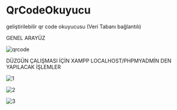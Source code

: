 # QrCodeOkuyucu
geliştirilebilir qr code okuyucusu (Veri Tabanı bağlantılı)

GENEL ARAYÜZ

![qrcode](https://github.com/NurhatACAR/QrCodeOkuyucu/assets/108888773/c5475420-6daf-4856-bc28-0914eacf1c4d)


DÜZGÜN ÇALIŞMASI İÇİN XAMPP LOCALHOST/PHPMYADMİN DEN YAPILACAK İŞLEMLER


![1](https://github.com/NurhatACAR/QrCodeOkuyucu/assets/108888773/92537430-6717-4934-b3bd-754a644f48b2)

![2](https://github.com/NurhatACAR/QrCodeOkuyucu/assets/108888773/30d8ae8b-c803-4f7a-b873-17a28485ce92)

![3](https://github.com/NurhatACAR/QrCodeOkuyucu/assets/108888773/72351468-7005-4424-adb4-bf3d3d93338c)
